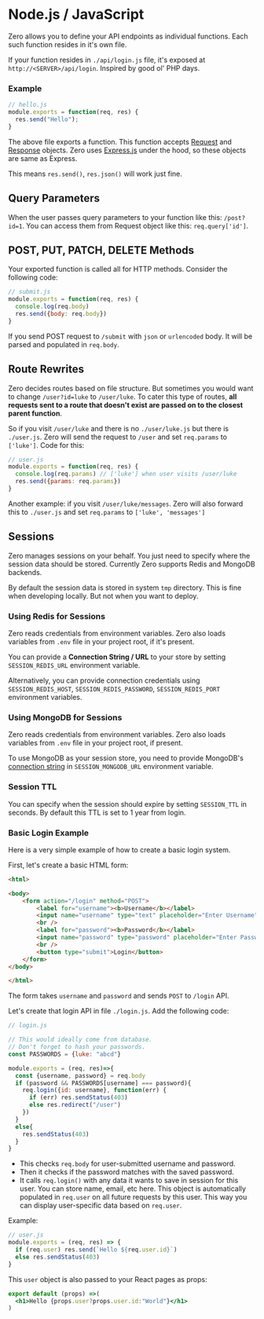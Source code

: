 # Node.js / JavaScript

Zero allows you to define your API endpoints as individual functions. Each such function resides in it's own file.

If your function resides in `./api/login.js` file, it's exposed at `http://<SERVER>/api/login`. Inspired by good ol' PHP days.


### Example
```js
// hello.js
module.exports = function(req, res) {
  res.send("Hello");
}
```

The above file exports a function. This function accepts [Request](https://expressjs.com/en/4x/api.html#req) and [Response](https://expressjs.com/en/4x/api.html#res) objects. Zero uses [Express.js](https://expressjs.com/) under the hood, so these objects are same as Express.

This means `res.send()`, `res.json()` will work just fine.



## Query Parameters

When the user passes query parameters to your function like this: `/post?id=1`. You can access them from Request object like this: `req.query['id']`. 

## POST, PUT, PATCH, DELETE Methods

Your exported function is called all for HTTP methods. Consider the following code:

```js
// submit.js
module.exports = function(req, res) {
  console.log(req.body)
  res.send({body: req.body})
}
```

If you send POST request to `/submit` with `json` or `urlencoded` body. It will be parsed and populated in `req.body`.

## Route Rewrites
Zero decides routes based on file structure. But sometimes you would want to change `/user?id=luke` to `/user/luke`. To cater this type of routes, **all requests sent to a route that doesn't exist are passed on to the closest parent function**. 

So if you visit `/user/luke` and there is no `./user/luke.js` but there is `./user.js`. Zero will send the request to `/user` and set `req.params` to `['luke']`. Code for this:

```js
// user.js
module.exports = function(req, res) {
  console.log(req.params) // ['luke'] when user visits /user/luke
  res.send({params: req.params})
}
```

Another example: if you visit `/user/luke/messages`. Zero will also forward this to `./user.js` and set `req.params` to `['luke', 'messages']`

## Sessions
Zero manages sessions on your behalf. You just need to specify where the session data should be stored. Currently Zero supports Redis and MongoDB backends. 

By default the session data is stored in system `tmp` directory. This is fine when developing locally. But not when you want to deploy.

### Using Redis for Sessions
Zero reads credentials from environment variables. Zero also loads variables from `.env` file in your project root, if it's present.

You can provide a **Connection String / URL** to your store by setting `SESSION_REDIS_URL` environment variable. 

Alternatively, you can provide connection credentials using
 `SESSION_REDIS_HOST`, `SESSION_REDIS_PASSWORD`, `SESSION_REDIS_PORT` environment variables.


### Using MongoDB for Sessions
Zero reads credentials from environment variables. Zero also loads variables from `.env` file in your project root, if present.

To use MongoDB as your session store, you need to provide MongoDB's [connection string](https://docs.mongodb.com/manual/reference/connection-string/) in `SESSION_MONGODB_URL` environment variable.

### Session TTL
You can specify when the session should expire by setting `SESSION_TTL` in seconds. By default this TTL is set to 1 year from login.

### Basic Login Example

Here is a very simple example of how to create a basic login system.

First, let's create a basic HTML form:
```html
<html>

<body>
    <form action="/login" method="POST">
        <label for="username"><b>Username</b></label>
        <input name="username" type="text" placeholder="Enter Username" required />
        <br />
        <label for="password"><b>Password</b></label>
        <input name="password" type="password" placeholder="Enter Password" required />
        <br />
        <button type="submit">Login</button>
    </form>
</body>

</html>
```
The form takes `username` and `password` and sends `POST` to `/login` API.

Let's create that login API in file `./login.js`. Add the following code:

```js
// login.js

// This would ideally come from database.
// Don't forget to hash your passwords.
const PASSWORDS = {luke: "abcd"} 

module.exports = (req, res)=>{
  const {username, password} = req.body
  if (password && PASSWORDS[username] === password){
    req.login({id: username}, function(err) {
      if (err) res.sendStatus(403)
      else res.redirect("/user")
    })
  }
  else{
    res.sendStatus(403)
  }
}
```

- This checks `req.body` for user-submitted username and password. 
- Then it checks if the password matches with the saved password.
- It calls `req.login()` with any data it wants to save in session for this user. You can store name, email, etc here. This object is automatically populated in `req.user` on all future requests by this user. This way you can display user-specific data based on `req.user`.

Example:

```js
// user.js
module.exports = (req, res) => {
  if (req.user) res.send(`Hello ${req.user.id}`)
  else res.sendStatus(403)
}
```

This `user` object is also passed to your React pages as props:

```jsx
export default (props) =>(
  <h1>Hello {props.user?props.user.id:"World"}</h1>
)
```